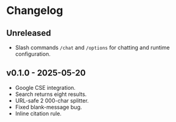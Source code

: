 # Changelog

## Unreleased
- Slash commands `/chat` and `/options` for chatting and runtime configuration.

## v0.1.0 - 2025-05-20
- Google CSE integration.
- Search returns eight results.
- URL-safe 2 000-char splitter.
- Fixed blank-message bug.
- Inline citation rule.

